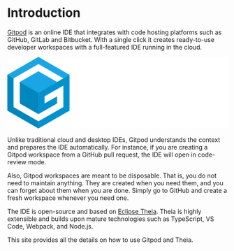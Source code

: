 # Introduction

[Gitpod](https://www.gitpod.io) is an online IDE that integrates with code hosting platforms such
as GitHub, GitLab and Bitbucket. With a single click it creates ready-to-use developer workspaces
with a full-featured IDE running in the cloud.

![](./images/gitpod-logo.svg)

Unlike traditional cloud and desktop IDEs, Gitpod understands the context and prepares the
IDE automatically. For instance, if you are creating a Gitpod workspace from a GitHub pull request,
the IDE will open in code-review mode.

Also, Gitpod workspaces are meant to be disposable. That is, you do not need to maintain anything.
They are created when you need them, and you can forget about them when you are done. Simply go to
GitHub and create a fresh workspace whenever you need one.

The IDE is open-source and based on [Eclipse Theia](50_IDE.md). Theia is highly extensible and
builds upon mature technologies such as TypeScript, VS Code, Webpack, and Node.js.

This site provides all the details on how to use Gitpod and Theia.
